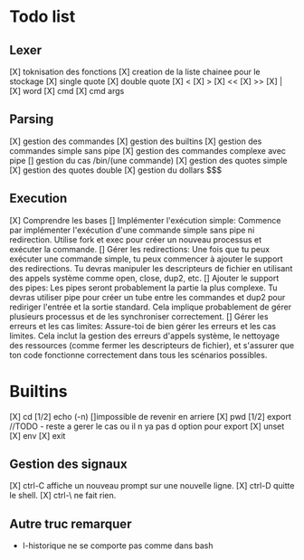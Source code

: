 # Todo list

## Lexer
[X] toknisation des fonctions
[X] creation de la liste chainee pour le stockage 
[X] single quote
[X] double quote
[X] <
[X] >
[X] <<
[X] >>
[X] |
[X] word
[X] cmd
[X] cmd args


## Parsing
[X] gestion des commandes
[X] gestion des builtins
[X] gestion des commandes simple sans pipe
[X] gestion des commandes complexe avec pipe
[] gestion du cas /bin/(une commande)
[X] gestion des quotes simple
[X] gestion des quotes double
[X] gestion du dollars $$$

## Execution
[X] Comprendre les bases
[] Implémenter l'exécution simple:
    Commence par implémenter l'exécution d'une commande simple sans pipe ni redirection. Utilise fork et exec pour créer un nouveau processus et exécuter la commande.
[] Gérer les redirections:
    Une fois que tu peux exécuter une commande simple, tu peux commencer à ajouter le support des redirections. Tu devras manipuler les descripteurs de fichier en utilisant des appels système comme open, close, dup2, etc.
[] Ajouter le support des pipes:
    Les pipes seront probablement la partie la plus complexe. Tu devras utiliser pipe pour créer un tube entre les commandes et dup2 pour rediriger l'entrée et la sortie standard. Cela implique probablement de gérer plusieurs processus et de les synchroniser correctement.
[] Gérer les erreurs et les cas limites:
    Assure-toi de bien gérer les erreurs et les cas limites. Cela inclut la gestion des erreurs d'appels système, le nettoyage des ressources (comme fermer les descripteurs de fichier), et s'assurer que ton code fonctionne correctement dans tous les scénarios possibles.

# Builtins
[X] cd
[1/2] echo (-n) []impossible de revenir en arriere
[X] pwd
[1/2] export //TODO - reste a gerer le cas ou il n ya pas d option pour export 
[X] unset
[X] env
[X] exit 


## Gestion des signaux
[X] ctrl-C affiche un nouveau prompt sur une nouvelle ligne.
[X] ctrl-D quitte le shell.
[X] ctrl-\ ne fait rien.

## Autre truc remarquer
- l-historique ne se comporte pas comme dans bash